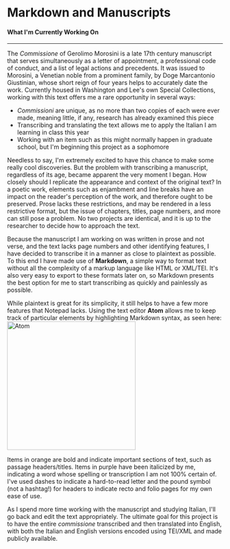 # __Markdown and Manuscripts__
#### What I'm Currently Working On
---
The *Commissione* of Gerolimo Morosini is a late 17th century manuscript that
serves simultaneously as a letter of appointment, a professional code of
conduct, and a list of legal actions and precedents. It was issued to Morosini,
a Venetian noble from a prominent family, by Doge Marcantonio Giustinian, whose
short reign of four years helps to accurately date the work. Currently housed
in Washington and Lee's own Special Collections, working with this text offers
me a rare opportunity in several ways:
+ *Commissioni* are unique, as no more than two copies of each were ever made,
meaning little, if any, research has already examined this piece
+ Transcribing and translating the text allows me to apply the Italian I am
learning in class this year
+ Working with an item such as this might normally happen in graduate school,
but I'm beginning this project as a sophomore

Needless to say, I'm extremely excited to have this chance to make some really
cool discoveries. But the problem with transcribing a manuscript, regardless
of its age, became apparent the very moment I began. How closely should I
replicate the appearance and context of the original text? In a poetic work,
elements such as enjambment and line breaks have an impact on the reader's
perception of the work, and therefore ought to be preserved. Prose lacks these
restrictions, and may be rendered in a less restrictive format, but the issue
of chapters, titles, page numbers, and more can still pose a problem. No two
projects are identical, and it is up to the researcher to decide how to
approach the text.

Because the manuscript I am working on was written in prose and not verse, and
the text lacks page numbers and other identifying features, I have decided to
transcribe it in a manner as close to plaintext as possible. To this end I
have made use of __Markdown__, a simple way to format text without all the
complexity of a markup language like HTML or XML/TEI. It's also very easy to
export to these formats later on, so Markdown presents the best option for me
to start transcribing as quickly and painlessly as possible.

While plaintext is great for its simplicity, it still helps to have a few more
features that Notepad lacks. Using the text editor __Atom__ allows me to keep
track of particular elements by highlighting Markdown syntax, as seen here:
<img src="https://github.com/wludh/ugfellows/blob/master/valente/atom_example.png" alt="Atom" style="width: 300px;"/>

Items in orange are bold and indicate important sections of text, such as
passage headers/titles. Items in purple have been italicized by me, indicating
a word whose spelling or transcription I am not 100% certain of. I've used
dashes to indicate a hard-to-read letter and the pound symbol (not a hashtag!)
for headers to indicate recto and folio pages for my own ease of use.

As I spend more time working with the manuscript and studying Italian, I'll go
back and edit the text appropriately. The ultimate goal for this project is to
have the entire *commissione* transcribed and then translated into English,
with both the Italian and English versions encoded using TEI/XML and made
publicly available.
